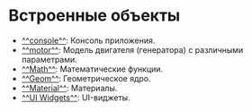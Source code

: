 # Встроенные объекты

- [^^console^^](console/index.md): Консоль приложения.
- [^^motor^^](motor/index.md): Модель двигателя (генератора) с различными параметрами.
- [^^Math^^](Math/index.md): Математические функции.
- [^^Geom^^](Geom/index.md): Геометрическое ядро.
- [^^Material^^](Material/index.md): Материалы.
- [^^UI Widgets^^](QtWidgets/index.md): UI-виджеты.
